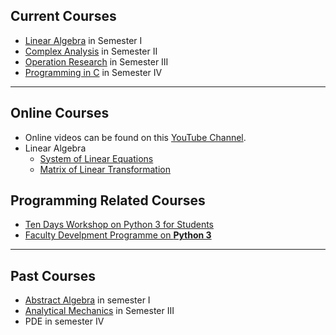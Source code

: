 ## Current Courses 

- [Linear Algebra](linear-algebra/introduction.md) in Semester I
- [Complex Analysis](complex-analysis/complex-analysis.md) in Semester II
- [Operation Research](https://sandeepsuman.com/operation-research/) in Semester III
- [Programming in C](https://sandeepsuman.com/programming-in-c/) in Semester IV

***

## Online Courses

- Online videos can be found on this [YouTube Channel](https://www.youtube.com/channel/UCXSblr5-4bLUBgqxIWaiIdg).
- Linear Algebra 
  * [System of Linear Equations](https://www.youtube.com/watch?v=_msI17F-UhQ&list=PLZt5lIVW7jQSmgk5b3FOOnT7kP4mDOs_N)
  * [Matrix of Linear Transformation](https://www.youtube.com/watch?v=yaKoLp9GhHg&list=PLZt5lIVW7jQSQ4bY1loXYbdiHsx5eulgI)

## Programming Related Courses
- [Ten Days Workshop on Python 3 for Students](https://sandeepsuman.com/python-workshop/)
- [Faculty Develpment Programme on **Python 3**](https://sandeepsuman.com/fdp-python-2020/)

***

## Past Courses

- [Abstract Algebra](https://sandeepsuman.com/abstract-algebra/) in semester I
- [Analytical Mechanics](https://sandeepsuman.com/classical-mechanics/) in Semester III
- PDE in semester IV